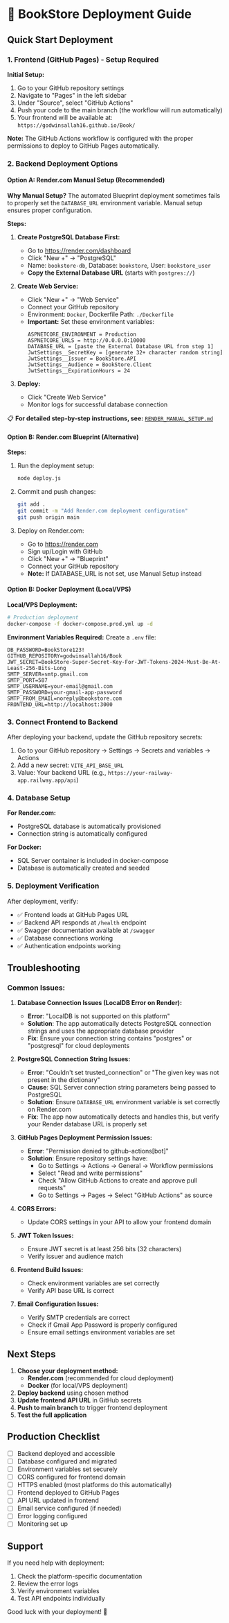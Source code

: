 # 🚀 BookStore Deployment Guide

## Quick Start Deployment

### 1. Frontend (GitHub Pages) - Setup Required

**Initial Setup:**
1. Go to your GitHub repository settings
2. Navigate to "Pages" in the left sidebar
3. Under "Source", select "GitHub Actions"
4. Push your code to the main branch (the workflow will run automatically)
5. Your frontend will be available at: `https://godwinsallah16.github.io/Book/`

**Note:** The GitHub Actions workflow is configured with the proper permissions to deploy to GitHub Pages automatically.

### 2. Backend Deployment Options

#### Option A: Render.com Manual Setup (Recommended)

**Why Manual Setup?**
The automated Blueprint deployment sometimes fails to properly set the `DATABASE_URL` environment variable. Manual setup ensures proper configuration.

**Steps:**
1. **Create PostgreSQL Database First:**
   - Go to https://render.com/dashboard
   - Click "New +" → "PostgreSQL"
   - Name: `bookstore-db`, Database: `bookstore`, User: `bookstore_user`
   - **Copy the External Database URL** (starts with `postgres://`)

2. **Create Web Service:**
   - Click "New +" → "Web Service"
   - Connect your GitHub repository
   - Environment: `Docker`, Dockerfile Path: `./Dockerfile`
   - **Important:** Set these environment variables:
     ```
     ASPNETCORE_ENVIRONMENT = Production
     ASPNETCORE_URLS = http://0.0.0.0:10000
     DATABASE_URL = [paste the External Database URL from step 1]
     JwtSettings__SecretKey = [generate 32+ character random string]
     JwtSettings__Issuer = BookStore.API
     JwtSettings__Audience = BookStore.Client
     JwtSettings__ExpirationHours = 24
     ```

3. **Deploy:**
   - Click "Create Web Service"
   - Monitor logs for successful database connection

📋 **For detailed step-by-step instructions, see:** [`RENDER_MANUAL_SETUP.md`](./RENDER_MANUAL_SETUP.md)

#### Option B: Render.com Blueprint (Alternative)

**Steps:**
1. Run the deployment setup:
   ```bash
   node deploy.js
   ```

2. Commit and push changes:
   ```bash
   git add .
   git commit -m "Add Render.com deployment configuration"
   git push origin main
   ```

3. Deploy on Render.com:
   - Go to https://render.com
   - Sign up/Login with GitHub
   - Click "New +" → "Blueprint"
   - Connect your GitHub repository
   - **Note:** If DATABASE_URL is not set, use Manual Setup instead

#### Option B: Docker Deployment (Local/VPS)

**Local/VPS Deployment:**
```bash
# Production deployment
docker-compose -f docker-compose.prod.yml up -d
```

**Environment Variables Required:**
Create a `.env` file:
```env
DB_PASSWORD=BookStore123!
GITHUB_REPOSITORY=godwinsallah16/Book
JWT_SECRET=BookStore-Super-Secret-Key-For-JWT-Tokens-2024-Must-Be-At-Least-256-Bits-Long
SMTP_SERVER=smtp.gmail.com
SMTP_PORT=587
SMTP_USERNAME=your-email@gmail.com
SMTP_PASSWORD=your-gmail-app-password
SMTP_FROM_EMAIL=noreply@bookstore.com
FRONTEND_URL=http://localhost:3000
```

### 3. Connect Frontend to Backend

After deploying your backend, update the GitHub repository secrets:

1. Go to your GitHub repository → Settings → Secrets and variables → Actions
2. Add a new secret: `VITE_API_BASE_URL`
3. Value: Your backend URL (e.g., `https://your-railway-app.railway.app/api`)

### 4. Database Setup

**For Render.com:**
- PostgreSQL database is automatically provisioned
- Connection string is automatically configured

**For Docker:**
- SQL Server container is included in docker-compose
- Database is automatically created and seeded

### 5. Deployment Verification

After deployment, verify:
- ✅ Frontend loads at GitHub Pages URL
- ✅ Backend API responds at `/health` endpoint
- ✅ Swagger documentation available at `/swagger`
- ✅ Database connections working
- ✅ Authentication endpoints working

## Troubleshooting

### Common Issues:

1. **Database Connection Issues (LocalDB Error on Render):**
   - **Error**: "LocalDB is not supported on this platform"
   - **Solution**: The app automatically detects PostgreSQL connection strings and uses the appropriate database provider
   - **Fix**: Ensure your connection string contains "postgres" or "postgresql" for cloud deployments

2. **PostgreSQL Connection String Issues:**
   - **Error**: "Couldn't set trusted_connection" or "The given key was not present in the dictionary"
   - **Cause**: SQL Server connection string parameters being passed to PostgreSQL
   - **Solution**: Ensure `DATABASE_URL` environment variable is set correctly on Render.com
   - **Fix**: The app now automatically detects and handles this, but verify your Render database URL is properly set

3. **GitHub Pages Deployment Permission Issues:**
   - **Error**: "Permission denied to github-actions[bot]"
   - **Solution**: Ensure repository settings have:
     - Go to Settings → Actions → General → Workflow permissions
     - Select "Read and write permissions"
     - Check "Allow GitHub Actions to create and approve pull requests"
     - Go to Settings → Pages → Select "GitHub Actions" as source

4. **CORS Errors:**
   - Update CORS settings in your API to allow your frontend domain

3. **JWT Token Issues:**
   - Ensure JWT secret is at least 256 bits (32 characters)
   - Verify issuer and audience match

4. **Frontend Build Issues:**
   - Check environment variables are set correctly
   - Verify API base URL is correct

5. **Email Configuration Issues:**
   - Verify SMTP credentials are correct
   - Check if Gmail App Password is properly configured
   - Ensure email settings environment variables are set

## Next Steps

1. **Choose your deployment method:**
   - **Render.com** (recommended for cloud deployment)
   - **Docker** (for local/VPS deployment)
2. **Deploy backend** using chosen method
3. **Update frontend API URL** in GitHub secrets
4. **Push to main branch** to trigger frontend deployment
5. **Test the full application**

## Production Checklist

- [ ] Backend deployed and accessible
- [ ] Database configured and migrated
- [ ] Environment variables set securely
- [ ] CORS configured for frontend domain
- [ ] HTTPS enabled (most platforms do this automatically)
- [ ] Frontend deployed to GitHub Pages
- [ ] API URL updated in frontend
- [ ] Email service configured (if needed)
- [ ] Error logging configured
- [ ] Monitoring set up

## Support

If you need help with deployment:
1. Check the platform-specific documentation
2. Review the error logs
3. Verify environment variables
4. Test API endpoints individually

Good luck with your deployment! 🚀
